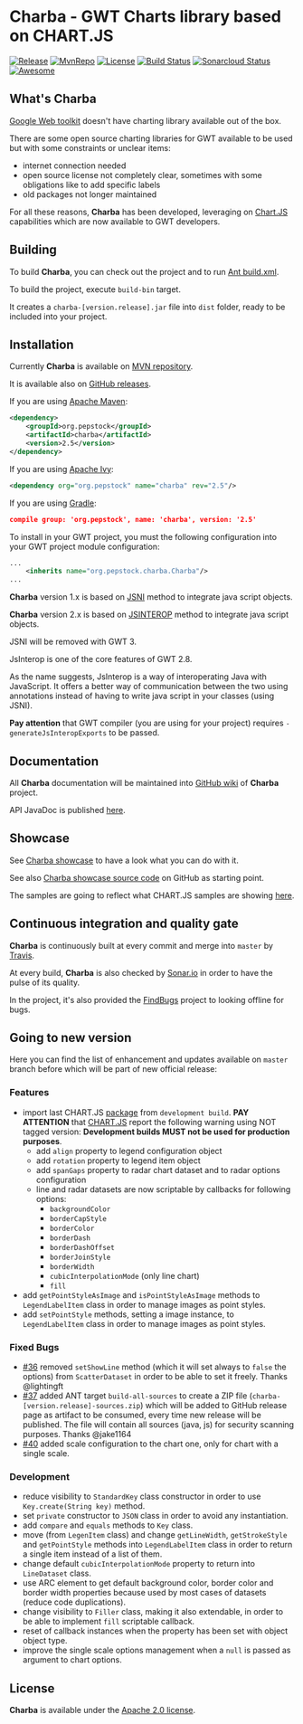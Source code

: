 Charba - GWT Charts library based on CHART.JS
===============================================

[![Release](https://img.shields.io/github/release/pepstock-org/Charba.svg)](https://github.com/pepstock-org/Charba/releases/latest) [![MvnRepo](https://maven-badges.herokuapp.com/maven-central/org.pepstock/charba/badge.svg)](https://mvnrepository.com/artifact/org.pepstock/charba) [![License](https://img.shields.io/github/license/pepstock-org/Charba.svg)](https://github.com/pepstock-org/Charba/blob/master/LICENSE-2.0.txt) [![Build Status](https://travis-ci.com/pepstock-org/Charba.svg?branch=master)](https://travis-ci.com/pepstock-org/Charba) [![Sonarcloud Status](https://sonarcloud.io/api/project_badges/measure?project=pepstock-org_Charba&metric=alert_status)](https://sonarcloud.io/dashboard?id=pepstock-org_Charba) [![Awesome](https://awesome.re/badge-flat2.svg)](https://github.com/chartjs/awesome)

What's Charba
--------

[Google Web toolkit](http://www.gwtproject.org/) doesn't have charting library available out of the box.

There are some open source charting libraries for GWT available to be used but with some constraints or unclear items:

 * internet connection needed
 * open source license not completely clear, sometimes with some obligations like to add specific labels
 * old packages not longer maintained

For all these reasons, **Charba** has been developed, leveraging on [Chart.JS](http://www.chartjs.org/) capabilities which are now available to GWT developers.
    
Building
--------

To build **Charba**, you can check out the project and to run [Ant build.xml](https://github.com/pepstock-org/Charba/blob/master/build.xml).

To build the project, execute `build-bin` target.

It creates a `charba-[version.release].jar` file into `dist` folder, ready to be included into your project.

Installation
------------

Currently **Charba** is available on [MVN repository](https://mvnrepository.com/artifact/org.pepstock/charba).

It is available also on [GitHub releases](https://github.com/pepstock-org/Charba/releases).

If you are using [Apache Maven](https://maven.apache.org/):

```xml
<dependency>
    <groupId>org.pepstock</groupId>
    <artifactId>charba</artifactId>
    <version>2.5</version>
</dependency>
```

If you are using [Apache Ivy](http://ant.apache.org/ivy/):

```xml
<dependency org="org.pepstock" name="charba" rev="2.5"/>
```

If you are using [Gradle](https://gradle.org/):

```json
compile group: 'org.pepstock', name: 'charba', version: '2.5'
```

To install in your GWT project, you must the following configuration into your GWT project module configuration:

```xml
...
    <inherits name="org.pepstock.charba.Charba"/>
...
```

**Charba** version 1.x is based on [JSNI](http://www.gwtproject.org/doc/latest/DevGuideCodingBasicsJSNI.html) method to integrate java script objects. 

**Charba** version 2.x is based on [JSINTEROP](http://www.gwtproject.org/doc/latest/DevGuideCodingBasicsJsInterop.html) method to integrate java script objects.

JSNI will be removed with GWT 3.

JsInterop is one of the core features of GWT 2.8. 

As the name suggests, JsInterop is a way of interoperating Java with JavaScript. It offers a better way of communication between the two using annotations instead of having to write java script in your classes (using JSNI).

**Pay attention** that GWT compiler (you are using for your project) requires `-generateJsInteropExports` to be passed.

Documentation
-------------

All **Charba** documentation will be maintained into [GitHub wiki](https://github.com/pepstock-org/Charba/wiki) of **Charba** project.

API JavaDoc is published [here](http://www.pepstock.org/Charba/2.5/index.html).

Showcase
--------

See [Charba showcase](http://www.pepstock.org/Charba-Showcase/Charba_Showcase.html) to have a look what you can do with it.

See also [Charba showcase source code](https://github.com/pepstock-org/Charba-Showcase) on GitHub as starting point.

The samples are going to reflect what CHART.JS samples are showing [here](http://www.chartjs.org/samples/latest/).

Continuous integration and quality gate
---------------------------------------

**Charba** is continuously built at every commit and merge into `master` by [Travis](https://travis-ci.com/pepstock-org/Charba).

At every build, **Charba** is also checked by [Sonar.io](https://sonarcloud.io/dashboard?id=pepstock-org_Charba) in order to have the pulse of its quality.

In the project, it's also provided the [FindBugs](https://github.com/pepstock-org/Charba/blob/2.5/charba.fbp) project to looking offline for bugs.

Going to new version
-------

Here you can find the list of enhancement and updates available on `master` branch before which will be part of new official release:

### Features
 
 * import last CHART.JS [package](https://www.chartjs.org/dist/master/Chart.bundle.min.js) from `development build`. **PAY ATTENTION** that [CHART.JS](https://www.chartjs.org/docs/latest/developers/#development-releases) report the following warning using NOT tagged version: **Development builds MUST not be used for production purposes**.
    * add `align` property to legend configuration object 
    * add `rotation` property to legend item object 
    * add `spanGaps` property to radar chart dataset and to radar options configuration
    * line and radar datasets are now scriptable by callbacks for following options:
       * `backgroundColor`
       * `borderCapStyle`
       * `borderColor`
       * `borderDash`
       * `borderDashOffset`
       * `borderJoinStyle`
       * `borderWidth`
       * `cubicInterpolationMode` (only line chart)
       * `fill`
 * add `getPointStyleAsImage` and `isPointStyleAsImage` methods to `LegendLabelItem` class in order to manage images as point styles.
 * add `setPointStyle` methods, setting a image instance, to `LegendLabelItem` class in order to manage images as point styles.

### Fixed Bugs

 * [#36](https://github.com/pepstock-org/Charba/issues/36) removed `setShowLine` method (which it will set always to `false` the options) from `ScatterDataset` in order to be able to set it freely. Thanks @lightingft
 * [#37](https://github.com/pepstock-org/Charba/issues/37) added ANT target `build-all-sources` to create a ZIP file (`charba-[version.release]-sources.zip`) which will be added to GitHub release page as artifact to be consumed, every time new release will be published. The file will contain all sources (java, js) for security scanning purposes. Thanks @jake1164
 * [#40](https://github.com/pepstock-org/Charba/issues/40) added scale configuration to the chart one, only for chart with a single scale.
 
### Development

 * reduce visibility to `StandardKey` class constructor in order to use `Key.create(String key)` method.
 * set `private` constructor to `JSON` class in order to avoid any instantiation.
 * add `compare` and `equals` methods to `Key` class.
 * move (from `LegenItem` class) and change `getLineWidth`, `getStrokeStyle` and `getPointStyle` methods into `LegendLabelItem` class in order to return a single item instead of a list of them.
 * change default `cubicInterpolationMode` property to return into `LineDataset` class.
 * use ARC element to get default background color, border color and border width properties because used by most cases of datasets (reduce code duplications).
 * change visibility to `Filler` class, making it also extendable, in order to be able to implement `fill` scriptable callback.
 * reset of callback instances when the property has been set with object object type.
 * improve the single scale options management when a `null` is passed as argument to chart options.
 
License
-------

 **Charba** is available under the [Apache 2.0 license](https://www.apache.org/licenses/LICENSE-2.0).
